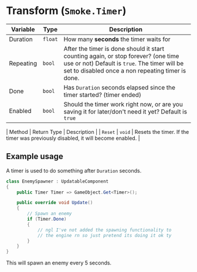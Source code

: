 # Transform (`Smoke.Timer`)
| Variable | Type | Description |
|---|---|---|
| Duration | `float` | How many **seconds** the timer waits for |
| Repeating | `bool` | After the timer is done should it start counting again, or stop forever? (one time use or not) Default is `true`. The timer will be set to disabled once a non repeating timer is done. |
| Done | `bool` | Has `Duration` seconds elapsed since the timer started? (timer ended) |
| Enabled | `bool` | Should the timer work right now, or are you saving it for later/don't need it yet? Default is `true` |

| Method | Return Type | Description |
| `Reset` | `void` | Resets the timer. If the timer was previously disabled, it will become enabled. |


## Example usage
A timer is used to do something after `Duration` seconds.
```cs
class EnemySpawner : UpdatableComponent
{
	public Timer Timer => GameObject.Get<Timer>();

	public override void Update()
	{
		// Spawn an enemy
		if (Timer.Done)
		{
			// ngl I've not added the spawning functionality to
			// the engine rn so just pretend its doing it ok ty
		}
	}
}
```
This will spawn an enemy every 5 seconds.